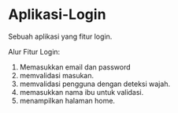 # Aplikasi-Login
Sebuah aplikasi yang fitur login.

Alur Fitur Login:
1. Memasukkan email dan password
2. memvalidasi masukan.
3. memvalidasi pengguna dengan deteksi wajah.
4. memasukkan nama ibu untuk validasi.
5. menampilkan halaman home.
